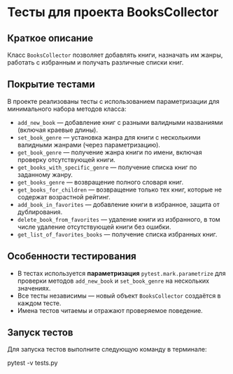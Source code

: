 # Тесты для проекта BooksCollector

## Краткое описание

Класс `BooksCollector` позволяет добавлять книги, назначать им жанры, работать с избранным и получать различные списки книг.

## Покрытие тестами

В проекте реализованы тесты с использованием параметризации для минимального набора методов класса:

- `add_new_book` — добавление книг с разными валидными названиями (включая краевые длины).
- `set_book_genre` — установка жанра для книги с несколькими валидными жанрами (через параметризацию).
- `get_book_genre` — получение жанра книги по имени, включая проверку отсутствующей книги.
- `get_books_with_specific_genre` — получение списка книг по заданному жанру.
- `get_books_genre` — возвращение полного словаря книг.
- `get_books_for_children` — возвращение только тех книг, которые не содержат возрастной рейтинг.
- `add_book_in_favorites` — добавление книги в избранное, защита от дублирования.
- `delete_book_from_favorites` — удаление книги из избранного, в том числе удаление отсутствующей книги без ошибки.
- `get_list_of_favorites_books` — получение списка избранных книг.

## Особенности тестирования

- В тестах используется **параметризация** `pytest.mark.parametrize` для проверки методов `add_new_book` и `set_book_genre` на нескольких значениях.
- Все тесты независимы — новый объект `BooksCollector` создаётся в каждом тесте.
- Имена тестов читаемы и отражают проверяемое поведение.

## Запуск тестов

Для запуска тестов выполните следующую команду в терминале:

pytest -v tests.py